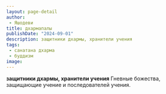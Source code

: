 ```yaml
---
layout: page-detail
author:
 - Яшодеви
title: дхармапалы
publishDate: "2024-09-01"
description: защитники дхармы, хранители учения
tags:
 - санатана дхарма
 - буддизм
image: 
---
```


__защитники дхармы, хранители учения__
Гневные божества, защищающие учение и последователей учения.

